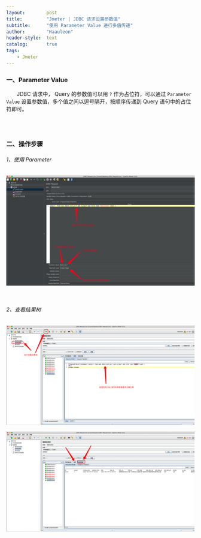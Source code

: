 ```yaml
---
layout:        post
title:         "Jmeter | JDBC 请求设置参数值"
subtitle:      "使用 Parameter Value 进行多值传递"
author:        "Haauleon"
header-style:  text
catalog:       true
tags:
    - Jmeter
---
```


### 一、Parameter Value
&emsp;&emsp;JDBC 请求中， Query 的参数值可以用 `?` 作为占位符，可以通过 `Parameter Value` 设置参数值，多个值之间以逗号隔开，按顺序传递到 Query 语句中的占位符即可。

<br>
<br>

### 二、操作步骤
###### 1、使用 Parameter
![](\img\in-post\post-jmeter\2022-07-19-jmeter-params-jdbc-1.png)    

<br>

###### 2、查看结果树
![](\img\in-post\post-jmeter\2022-07-19-jmeter-params-jdbc-2.png)     

![](\img\in-post\post-jmeter\2022-07-19-jmeter-params-jdbc-3.png) 